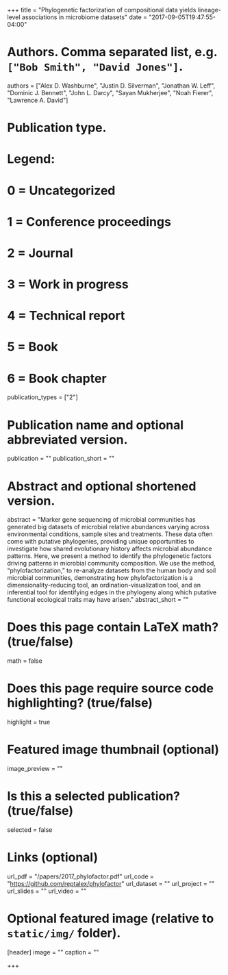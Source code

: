 +++
title = "Phylogenetic factorization of compositional data yields lineage-level associations in microbiome datasets"
date = "2017-09-05T19:47:55-04:00"

# Authors. Comma separated list, e.g. `["Bob Smith", "David Jones"]`.
authors = ["Alex D. Washburne", "Justin D. Silverman", "Jonathan W. Leff", "Dominic J. Bennett", "John L. Darcy", "Sayan Mukherjee", "Noah Fierer", "Lawrence A. David"]

# Publication type.
# Legend:
# 0 = Uncategorized
# 1 = Conference proceedings
# 2 = Journal
# 3 = Work in progress
# 4 = Technical report
# 5 = Book
# 6 = Book chapter
publication_types = ["2"]

# Publication name and optional abbreviated version.
publication = ""
publication_short = ""

# Abstract and optional shortened version.
abstract = "Marker gene sequencing of microbial communities has generated big datasets of microbial relative abundances varying across environmental conditions, sample sites and treatments. These data often come with putative phylogenies, providing unique opportunities to investigate how shared evolutionary history affects microbial abundance patterns. Here, we present a method to identify the phylogenetic factors driving patterns in microbial community composition. We use the method, “phylofactorization,” to re-analyze datasets from the human body and soil microbial communities, demonstrating how phylofactorization is a dimensionality-reducing tool, an ordination-visualization tool, and an inferential tool for identifying edges in the phylogeny along which putative functional ecological traits may have arisen."
abstract_short = ""

# Does this page contain LaTeX math? (true/false)
math = false

# Does this page require source code highlighting? (true/false)
highlight = true

# Featured image thumbnail (optional)
image_preview = ""

# Is this a selected publication? (true/false)
selected = false

# Links (optional)
url_pdf = "/papers/2017_phylofactor.pdf"
url_code = "https://github.com/reptalex/phylofactor"
url_dataset = ""
url_project = ""
url_slides = ""
url_video = ""

# Optional featured image (relative to `static/img/` folder).
[header]
image = ""
caption = ""

+++
